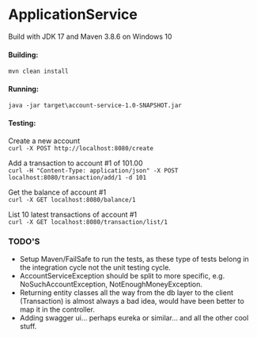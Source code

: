 # ApplicationService

Build with JDK 17 and Maven 3.8.6 on Windows 10

#### Building:
`mvn clean install`

#### Running:
`java -jar target\account-service-1.0-SNAPSHOT.jar`

#### Testing:

Create a new account  
`curl -X POST http://localhost:8080/create`

Add a transaction to account #1 of 101.00  
`curl -H "Content-Type: application/json" -X POST localhost:8080/transaction/add/1 -d 101`

Get the balance of account #1  
`curl -X GET localhost:8080/balance/1`

List 10 latest transactions of account #1  
`curl -X GET localhost:8080/transaction/list/1`

### TODO'S

* Setup Maven/FailSafe to run the tests, as these type of tests belong in the integration cycle not the unit testing cycle.
* AccountServiceException should be split to more specific, e.g. NoSuchAccountException, NotEnoughMoneyException.
* Returning entity classes all the way from the db layer to the client (Transaction) is almost always a bad idea, would have been better to map it in the controller.
* Adding swagger ui... perhaps eureka or similar... and all the other cool stuff. 
